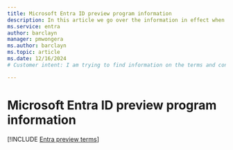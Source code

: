 ```yaml
---
title: Microsoft Entra ID preview program information
description: In this article we go over the information in effect when participating in Microsoft Entra ID preview programs.
ms.service: entra
author: barclayn
manager: pmwongera
ms.author: barclayn
ms.topic: article
ms.date: 12/16/2024
# Customer intent: I am trying to find information on the terms and conditions for Microsoft Entra ID preview programs.

---
```




# Microsoft Entra ID preview program information 


[!INCLUDE [Entra preview terms](~/includes/licensing-preview-terms.md)]

